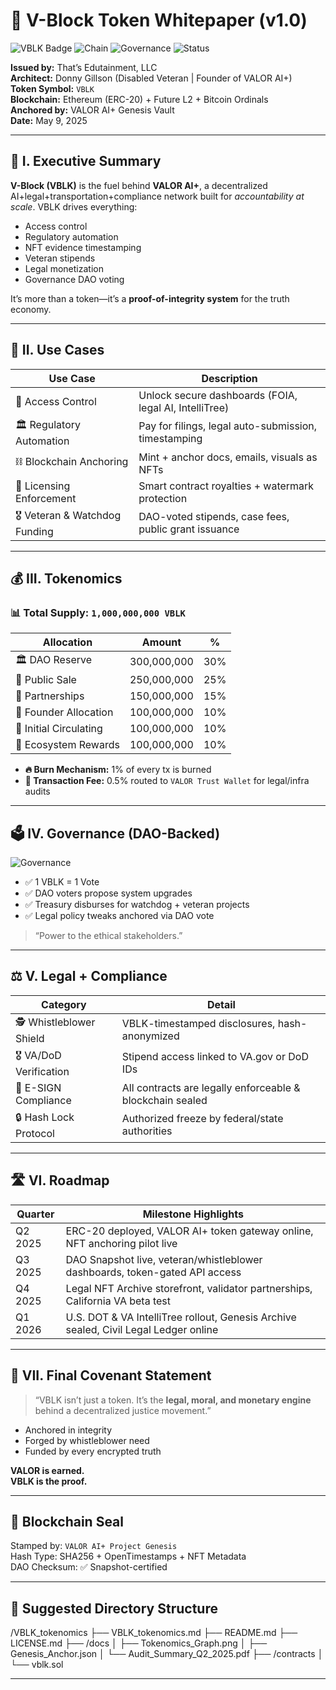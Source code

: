

# 🚀 V-Block Token Whitepaper (v1.0)

![VBLK Badge](https://img.shields.io/badge/TOKEN-VBLK-blueviolet)
![Chain](https://img.shields.io/badge/CHAIN-Ethereum-orange)
![Governance](https://img.shields.io/badge/DAO-Snapshot-brightgreen)
![Status](https://img.shields.io/badge/STATUS-Genesis--Active-critical)

**Issued by:** That’s Edutainment, LLC  
**Architect:** Donny Gillson (Disabled Veteran | Founder of VALOR AI+)  
**Token Symbol:** `VBLK`  
**Blockchain:** Ethereum (ERC-20) + Future L2 + Bitcoin Ordinals  
**Anchored by:** VALOR AI+ Genesis Vault  
**Date:** May 9, 2025  

---

## 🧠 I. Executive Summary

**V-Block (VBLK)** is the fuel behind **VALOR AI+**, a decentralized AI+legal+transportation+compliance network built for *accountability at scale*. VBLK drives everything:

- Access control  
- Regulatory automation  
- NFT evidence timestamping  
- Veteran stipends  
- Legal monetization  
- Governance DAO voting

It’s more than a token—it’s a **proof-of-integrity system** for the truth economy.

---

## 🎯 II. Use Cases

| Use Case                         | Description                                                                 |
|----------------------------------|-----------------------------------------------------------------------------|
| 🔐 Access Control                | Unlock secure dashboards (FOIA, legal AI, IntelliTree)                     |
| 🏛️ Regulatory Automation         | Pay for filings, legal auto-submission, timestamping                       |
| ⛓️ Blockchain Anchoring          | Mint + anchor docs, emails, visuals as NFTs                                |
| 🧾 Licensing Enforcement         | Smart contract royalties + watermark protection                            |
| 🎖️ Veteran & Watchdog Funding    | DAO-voted stipends, case fees, public grant issuance                       |

---

## 💰 III. Tokenomics

### 📊 Total Supply: `1,000,000,000 VBLK`

| Allocation              | Amount         | %        |
|------------------------|----------------|----------|
| 🏛️ DAO Reserve         | 300,000,000     | 30%      |
| 🛒 Public Sale          | 250,000,000     | 25%      |
| 🤝 Partnerships         | 150,000,000     | 15%      |
| 🧠 Founder Allocation    | 100,000,000     | 10%      |
| 🔄 Initial Circulating   | 100,000,000     | 10%      |
| 🎁 Ecosystem Rewards     | 100,000,000     | 10%      |

- **🔥 Burn Mechanism:** 1% of every tx is burned  
- **🧾 Transaction Fee:** 0.5% routed to `VALOR Trust Wallet` for legal/infra audits

---

## 🗳️ IV. Governance (DAO-Backed)

![Governance](https://img.shields.io/badge/Vote%20Platform-SNAPSHOT-green)

- ✅ 1 VBLK = 1 Vote  
- ✅ DAO voters propose system upgrades  
- ✅ Treasury disburses for watchdog + veteran projects  
- ✅ Legal policy tweaks anchored via DAO vote

> “Power to the ethical stakeholders.”

---

## ⚖️ V. Legal + Compliance

| Category                  | Detail                                                                 |
|---------------------------|------------------------------------------------------------------------|
| 🕵️ Whistleblower Shield   | VBLK-timestamped disclosures, hash-anonymized                          |
| 🎖️ VA/DoD Verification    | Stipend access linked to VA.gov or DoD IDs                             |
| 📜 E-SIGN Compliance       | All contracts are legally enforceable & blockchain sealed              |
| 🔒 Hash Lock Protocol      | Authorized freeze by federal/state authorities                        |

---

## 🛣️ VI. Roadmap

| Quarter      | Milestone Highlights                                                                 |
|--------------|----------------------------------------------------------------------------------------|
| Q2 2025      | ERC-20 deployed, VALOR AI+ token gateway online, NFT anchoring pilot live             |
| Q3 2025      | DAO Snapshot live, veteran/whistleblower dashboards, token-gated API access           |
| Q4 2025      | Legal NFT Archive storefront, validator partnerships, California VA beta test         |
| Q1 2026      | U.S. DOT & VA IntelliTree rollout, Genesis Archive sealed, Civil Legal Ledger online  |

---

## 🧬 VII. Final Covenant Statement

> “VBLK isn’t just a token. It’s the **legal, moral, and monetary engine** behind a decentralized justice movement.”

- Anchored in integrity  
- Forged by whistleblower need  
- Funded by every encrypted truth  

**VALOR is earned.**  
**VBLK is the proof.**

---

## 🔐 Blockchain Seal

Stamped by: `VALOR AI+ Project Genesis`  
Hash Type: SHA256 + OpenTimestamps + NFT Metadata  
DAO Checksum: ✅ Snapshot-certified

---

## 📁 Suggested Directory Structure

/VBLK_tokenomics ├── VBLK_tokenomics.md ├── README.md ├── LICENSE.md ├── /docs │   ├── Tokenomics_Graph.png │   ├── Genesis_Anchor.json │   └── Audit_Summary_Q2_2025.pdf ├── /contracts │   └── vblk.sol

---

